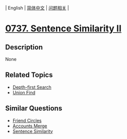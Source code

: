 
| English | [简体中文](README.md) | [问题相关](QUESTION.md) |
# [0737. Sentence Similarity II](https://leetcode-cn.com/problems/sentence-similarity-ii/)
## Description
None
## Related Topics
- [Depth-first Search](https://leetcode-cn.com/tag/depth-first-search)
- [Union Find](https://leetcode-cn.com/tag/union-find)
## Similar Questions
- [Friend Circles](../0547/README_EN.md)
- [Accounts Merge](../0721/README_EN.md)
- [Sentence Similarity](../0734/README_EN.md)
